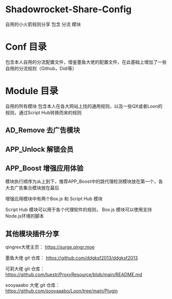 # Shadowrocket-Share-Config
自用的小火箭规则分享 包含 分流 模块

# Conf 目录
包含本人自用的分流配置文件，借鉴墨鱼大佬的配置文件，在此基础上增加了一些自用的分流规则（Github，Didi等）

# Module 目录
自用的所有模块
包含本人在各大网站上找的通用规则，以及一些QX或者Loon的规则，通过Script Hub转换而来的规则
## AD_Remove 去广告模块
## APP_Unlock 解锁会员
## APP_Boost 增强应用体验

模块执行顺序为从上到下，推荐APP_Boost中的跳代理检测模块放在第一个，各大去广告集合模块放在最后

增强应用模块中有两个Box.js 和 Script Hub 模块

Script Hub 模块可以用于各个代理软件的规则， Box.js 模块可以使用支持Node.js环境的脚本

## 其他模块插件分享

qingrex大佬主页：
https://surge.qingr.moe

墨鱼大佬 git 仓库：
https://github.com/ddgksf2013/ddgksf2013

可莉大佬 git 仓库：
https://github.com/luestr/ProxyResource/blob/main/README.md

sooyaaabo 大佬 git 仓库：
https://github.com/sooyaaabo/Loon/tree/main/Plugin
